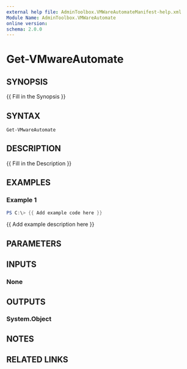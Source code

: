 ```yaml
---
external help file: AdminToolbox.VMWareAutomateManifest-help.xml
Module Name: AdminToolbox.VMWareAutomate
online version:
schema: 2.0.0
---
```


# Get-VMwareAutomate

## SYNOPSIS
{{ Fill in the Synopsis }}

## SYNTAX

```
Get-VMwareAutomate
```

## DESCRIPTION
{{ Fill in the Description }}

## EXAMPLES

### Example 1
```powershell
PS C:\> {{ Add example code here }}
```

{{ Add example description here }}

## PARAMETERS

## INPUTS

### None

## OUTPUTS

### System.Object
## NOTES

## RELATED LINKS
